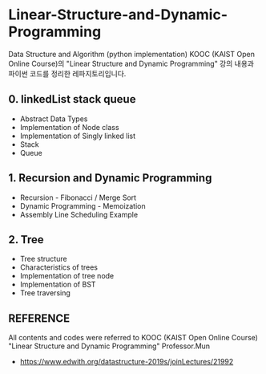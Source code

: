# Linear-Structure-and-Dynamic-Programming
Data Structure and Algorithm (python implementation)
KOOC (KAIST Open Online Course)의 "Linear Structure and Dynamic Programming" 강의 내용과 파이썬 코드를 정리한 레파지토리입니다.

## 0. linkedList stack queue
* Abstract Data Types
* Implementation of Node class
* Implementation of Singly linked list
* Stack
* Queue


## 1. Recursion and Dynamic Programming
* Recursion - Fibonacci / Merge Sort
* Dynamic Programming - Memoization
* Assembly Line Scheduling Example

## 2. Tree
* Tree structure
* Characteristics of trees
* Implementation of tree node
* Implementation of BST
* Tree traversing



## REFERENCE
All contents and codes were referred to KOOC (KAIST Open Online Course) "Linear Structure and Dynamic Programming" Professor.Mun
* https://www.edwith.org/datastructure-2019s/joinLectures/21992
